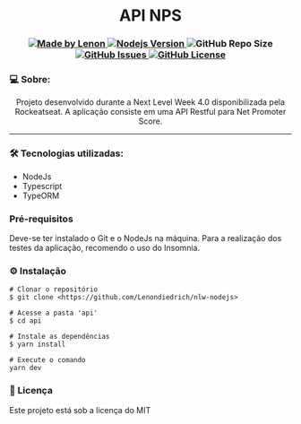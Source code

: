 <h1 align="center">API NPS</h1>
<h3 align="center">
  <a href="https://github.com/Lenondiedrich">
      <img alt="Made by Lenon" src="https://img.shields.io/badge/made%20by-Lenondiedrich-blue">
   </a>
  <a href="https://github.com/nodejs/node/blob/master/doc/changelogs/CHANGELOG_V14.md#14.15.0">
      <img alt="Nodejs Version" src="https://img.shields.io/badge/node.js-v14.15.0-informational?logo=Node.JS">
  </a>
  <img alt="GitHub Repo Size" src="https://img.shields.io/github/repo-size/Lenondiedrich/nlw-nodejs">
  <a href="https://github.com/Lenondiedrich/nlw-nodejs/issues">
      <img alt="GitHub Issues" src="https://img.shields.io/github/issues/Lenondiedrich/nlw-nodejs">
   </a>
  <a href="./LICENSE.txt">
      <img alt="GitHub License" src="https://img.shields.io/badge/license-MIT-green">
   </a>
</h3>
<h3>💻 Sobre: </h3>
<p align="center">Projeto desenvolvido durante a Next Level Week 4.0 disponibilizada pela Rockeatseat. A aplicação consiste em uma API Restful para Net Promoter Score. </p>
<hr/>
<h3>🛠 Tecnologias utilizadas: </h3>
<ul>
  <li>NodeJs</li>
  <li>Typescript</li>
  <li>TypeORM</li>
</ul>
<h3>Pré-requisitos</h3>
<p>Deve-se ter instalado o Git e o NodeJs na máquina. Para a realização dos testes da aplicação, recomendo o uso do Insomnia.</p>
<h3>⚙️ Instalação</h3>
    
    # Clonar o repositório
    $ git clone <https://github.com/Lenondiedrich/nlw-nodejs>

    # Acesse a pasta 'api'
    $ cd api
    
    # Instale as dependências
    $ yarn install
    
    # Execute o comando
    yarn dev

<h3>📝 Licença</h3>
<p>Este projeto está sob a licença do MIT</p>
